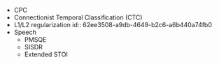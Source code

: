 - CPC
- Connectionist Temporal Classification (CTC)
- L1/L2 regularization
  id:: 62ee3508-a9db-4649-b2c6-a6b440a74fb0
- Speech
	- PMSQE
	- SISDR
	- Extended STOI